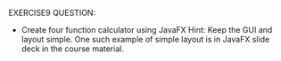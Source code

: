 EXERCISE9 QUESTION:

* Create four function calculator using JavaFX
      Hint: Keep the GUI and layout simple. One such example of simple layout is in JavaFX slide deck in the course material.